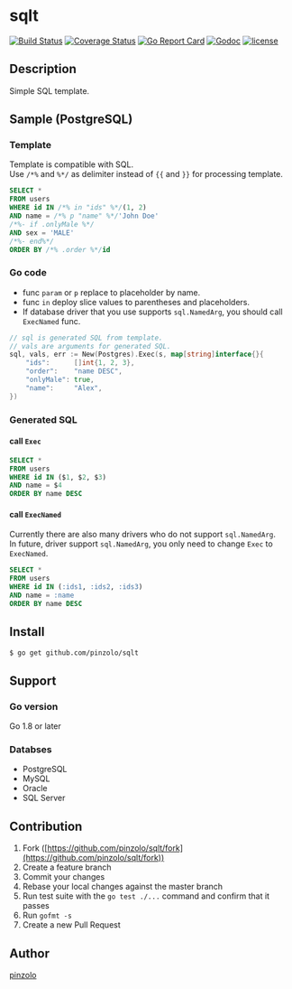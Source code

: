 # sqlt

[![Build Status](https://travis-ci.org/pinzolo/sqlt.png)](http://travis-ci.org/pinzolo/sqlt)
[![Coverage Status](https://coveralls.io/repos/github/pinzolo/sqlt/badge.svg?branch=master)](https://coveralls.io/github/pinzolo/sqlt?branch=master)
[![Go Report Card](https://goreportcard.com/badge/github.com/pinzolo/sqlt)](https://goreportcard.com/report/github.com/pinzolo/sqlt)
[![Godoc](http://img.shields.io/badge/godoc-reference-blue.svg)](https://godoc.org/github.com/pinzolo/sqlt)
[![license](http://img.shields.io/badge/license-MIT-blue.svg)](https://raw.githubusercontent.com/pinzolo/sqlt/master/LICENSE)

## Description

Simple SQL template.

## Sample (PostgreSQL)

### Template

Template is compatible with SQL.  
Use `/*%` and `%*/` as delimiter instead of `{{` and `}}` for processing template.

```sql
SELECT *
FROM users
WHERE id IN /*% in "ids" %*/(1, 2)
AND name = /*% p "name" %*/'John Doe'
/*%- if .onlyMale %*/
AND sex = 'MALE'
/*%- end%*/
ORDER BY /*% .order %*/id
```

### Go code

* func `param` or `p` replace to placeholder by name.
* func `in` deploy slice values to parentheses and placeholders.
* If database driver that you use supports `sql.NamedArg`, you should call `ExecNamed` func.

```go
// sql is generated SQL from template.
// vals are arguments for generated SQL.
sql, vals, err := New(Postgres).Exec(s, map[string]interface{}{
	"ids":      []int{1, 2, 3},
	"order":    "name DESC",
	"onlyMale": true,
	"name":     "Alex",
})
```

### Generated SQL

#### call `Exec`

```sql
SELECT *
FROM users
WHERE id IN ($1, $2, $3)
AND name = $4
ORDER BY name DESC
```

#### call `ExecNamed`

Currently there are also many drivers who do not support `sql.NamedArg`.  
In future, driver support `sql.NamedArg`, you only need to change `Exec` to `ExecNamed`.

```sql
SELECT *
FROM users
WHERE id IN (:ids1, :ids2, :ids3)
AND name = :name
ORDER BY name DESC
```

## Install

```bash
$ go get github.com/pinzolo/sqlt
```

## Support

### Go version

Go 1.8 or later

### Databses

* PostgreSQL
* MySQL
* Oracle
* SQL Server

## Contribution

1. Fork ([https://github.com/pinzolo/sqlt/fork](https://github.com/pinzolo/sqlt/fork))
1. Create a feature branch
1. Commit your changes
1. Rebase your local changes against the master branch
1. Run test suite with the `go test ./...` command and confirm that it passes
1. Run `gofmt -s`
1. Create a new Pull Request

## Author

[pinzolo](https://github.com/pinzolo)
